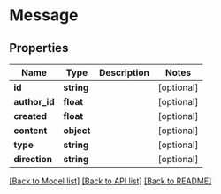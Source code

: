 # Message

## Properties
Name | Type | Description | Notes
------------ | ------------- | ------------- | -------------
**id** | **string** |  | [optional] 
**author_id** | **float** |  | [optional] 
**created** | **float** |  | [optional] 
**content** | **object** |  | [optional] 
**type** | **string** |  | [optional] 
**direction** | **string** |  | [optional] 

[[Back to Model list]](../../README.md#documentation-for-models) [[Back to API list]](../../README.md#documentation-for-api-endpoints) [[Back to README]](../../README.md)

